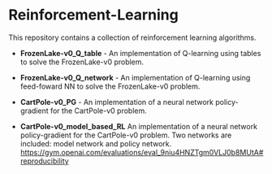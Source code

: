 # Reinforcement-Learning


This repository contains a collection of reinforcement learning algorithms.

* **FrozenLake-v0_Q_table** - An implementation of Q-learning using tables to solve the FrozenLake-v0 problem.

* **FrozenLake-v0_Q_network** - An implementation of Q-learning using feed-foward NN to solve the FrozenLake-v0 problem.

* **CartPole-v0_PG** - An implementation of a neural network policy-gradient for the CartPole-v0 problem.

* **CartPole-v0_model_based_RL**  An implementation of a neural network policy-gradient for the CartPole-v0 problem. Two networks are included: model network and policy network. https://gym.openai.com/evaluations/eval_9niu4HNZTgm0VLJ0b8MUtA#reproducibility
